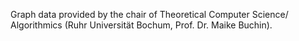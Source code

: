 Graph data provided by the chair of Theoretical Computer Science/ Algorithmics (Ruhr Universität Bochum, Prof. Dr. Maike Buchin).
